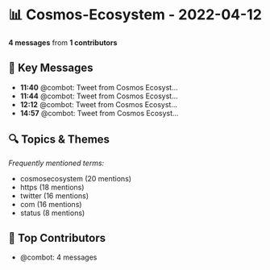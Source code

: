 # 📊 Cosmos-Ecosystem - 2022-04-12
**4 messages** from **1 contributors**

## 💬 Key Messages
- **11:40** @combot: [‌‌‌‌‎⁠](https://twitter.com/CosmosEcosystem/status/1513844468042149888)Tweet from Cosmos Ecosyst...
- **11:44** @combot: [‌‌‌‌‎⁠](https://twitter.com/CosmosEcosystem/status/1513845524469850120)Tweet from Cosmos Ecosyst...
- **12:12** @combot: [‌‌‌‌‎⁠](https://twitter.com/CosmosEcosystem/status/1513852650240069635)Tweet from Cosmos Ecosyst...
- **14:57** @combot: [‌‌‌‌‎⁠](https://twitter.com/CosmosEcosystem/status/1513894146330738698)Tweet from Cosmos Ecosyst...

## 🔍 Topics & Themes
*Frequently mentioned terms:*
- cosmosecosystem (20 mentions)
- https (18 mentions)
- twitter (16 mentions)
- com (16 mentions)
- status (8 mentions)

## 👥 Top Contributors
- @combot: 4 messages